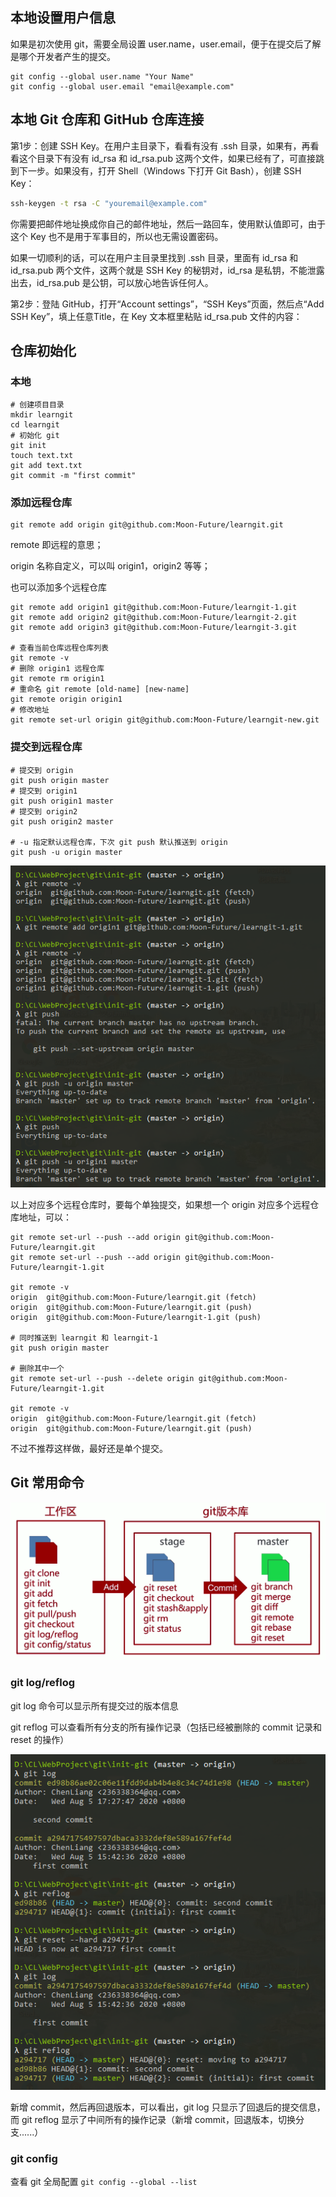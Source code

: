 ## 本地设置用户信息

如果是初次使用 git，需要全局设置 user.name，user.email，便于在提交后了解是哪个开发者产生的提交。

```shell
git config --global user.name "Your Name"  
git config --global user.email "email@example.com"
```

## 本地 Git 仓库和 GitHub 仓库连接

第1步：创建 SSH Key。在用户主目录下，看看有没有 .ssh 目录，如果有，再看看这个目录下有没有 id_rsa 和 id_rsa.pub 这两个文件，如果已经有了，可直接跳到下一步。如果没有，打开 Shell（Windows 下打开 Git Bash），创建 SSH Key：

```cmd
ssh-keygen -t rsa -C "youremail@example.com"
```

你需要把邮件地址换成你自己的邮件地址，然后一路回车，使用默认值即可，由于这个 Key 也不是用于军事目的，所以也无需设置密码。

如果一切顺利的话，可以在用户主目录里找到 .ssh 目录，里面有 id_rsa 和 id_rsa.pub 两个文件，这两个就是 SSH Key 的秘钥对，id_rsa 是私钥，不能泄露出去，id_rsa.pub 是公钥，可以放心地告诉任何人。

第2步：登陆 GitHub，打开“Account settings”，“SSH Keys”页面，然后点“Add SSH Key”，填上任意Title，在 Key 文本框里粘贴 id_rsa.pub 文件的内容：

## 仓库初始化

### 本地

```shell
# 创建项目目录
mkdir learngit
cd learngit
# 初始化 git
git init
touch text.txt
git add text.txt
git commit -m "first commit"
```

### 添加远程仓库

```shell
git remote add origin git@github.com:Moon-Future/learngit.git
```

remote 即远程的意思；

origin 名称自定义，可以叫 origin1，origin2 等等；

也可以添加多个远程仓库

```shell
git remote add origin1 git@github.com:Moon-Future/learngit-1.git
git remote add origin2 git@github.com:Moon-Future/learngit-2.git
git remote add origin3 git@github.com:Moon-Future/learngit-3.git

# 查看当前仓库远程仓库列表
git remote -v
# 删除 origin1 远程仓库
git remote rm origin1
# 重命名 git remote [old-name] [new-name]
git remote origin origin1
# 修改地址
git remote set-url origin git@github.com:Moon-Future/learngit-new.git
```

### 提交到远程仓库

```shell
# 提交到 origin
git push origin master
# 提交到 origin1
git push origin1 master
# 提交到 origin2
git push origin2 master

# -u 指定默认远程仓库，下次 git push 默认推送到 origin
git push -u origin master
```

![image-20200805174333085](..\images\git\git-remote-push.png)

以上对应多个远程仓库时，要每个单独提交，如果想一个 origin 对应多个远程仓库地址，可以：

```shell
git remote set-url --push --add origin git@github.com:Moon-Future/learngit.git
git remote set-url --push --add origin git@github.com:Moon-Future/learngit-1.git

git remote -v
origin  git@github.com:Moon-Future/learngit.git (fetch)
origin  git@github.com:Moon-Future/learngit.git (push)
origin  git@github.com:Moon-Future/learngit-1.git (push)

# 同时推送到 learngit 和 learngit-1
git push origin master

# 删除其中一个
git remote set-url --push --delete origin git@github.com:Moon-Future/learngit-1.git

git remote -v
origin  git@github.com:Moon-Future/learngit.git (fetch)
origin  git@github.com:Moon-Future/learngit.git (push)
```

不过不推荐这样做，最好还是单个提交。

## Git 常用命令

![image-20200805173942961](..\images\git\git-bin.png)

### git log/reflog

git log 命令可以显示所有提交过的版本信息

git reflog 可以查看所有分支的所有操作记录（包括已经被删除的 commit 记录和 reset 的操作）

![image-20200805173350139](..\images\git\git-log.png)

新增 commit，然后再回退版本，可以看出，git log 只显示了回退后的提交信息，而 git reflog 显示了中间所有的操作记录（新增 commit，回退版本，切换分支......）

### git config

查看 git 全局配置 `git config --global --list`